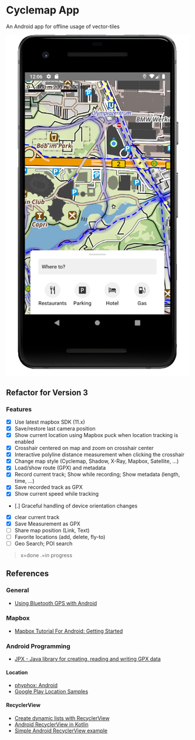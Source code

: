# Cyclemap App
An Android app for offline usage of vector-tiles

![Screen sample](docs/screenshot.png)


## Refactor for Version 3

### Features

- [x] Use latest mapbox SDK (11.x)
- [x] Save/restore last camera position
- [x] Show current location using Mapbox puck when location tracking is enabled
- [x] Crosshair centered on map and zoom on crosshair center
- [x] Interactive polyline distance measurement when clicking the crosshair
- [x] Change map style (Cyclemap, Shadow, X-Ray, Mapbox, Satellite, ...)
- [x] Load/show route (GPX) and metadata
- [x] Record current track; Show while recording; Show metadata (length, time, ...)
- [x] Save recorded track as GPX
- [x] Show current speed while tracking
- [.] Graceful handling of device orientation changes
- [x] clear current track
- [x] Save Measurement as GPX
- [ ] Share map position (Link, Text)
- [ ] Favorite locations (add, delete, fly-to)
- [ ] Geo Search; POI search 

> x=done .=in progress 

## References

### General

- [Using Bluetooth GPS with Android ](https://l-36.com/bluetooth_gps_provider.php)

### Mapbox

- [Mapbox Tutorial For Android: Getting Started](https://www.raywenderlich.com/378151-mapbox-tutorial-for-android-getting-started)

### Android Programming

- [JPX - Java library for creating, reading and writing GPX data](https://github.com/jenetics/jpx)

#### Location

- [phyphox: Android](https://github.com/phyphox/phyphox-android)
- [Google Play Location Samples](https://github.com/android/location-samples)

#### RecyclerView

- [Create dynamic lists with RecyclerView](https://developer.android.com/develop/ui/views/layout/recyclerview)
- [Android RecyclerView in Kotlin](https://www.geeksforgeeks.org/android-recyclerview-in-kotlin/)
- [Simple Android RecyclerView example](https://stackoverflow.com/questions/40584424/simple-android-recyclerview-example)
